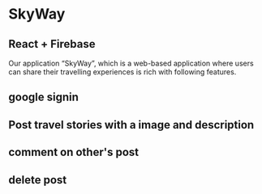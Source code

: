 # SkyWay 
## React + Firebase

Our application “SkyWay”, which is a web-based application where users can share their travelling experiences is rich with following features.

## google signin
## Post travel stories with a image and description
## comment on other's post
## delete post
